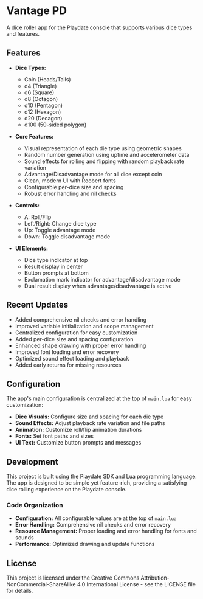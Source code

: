 # Vantage PD

A dice roller app for the Playdate console that supports various dice types and features.

## Features

- **Dice Types:**
  - Coin (Heads/Tails)
  - d4 (Triangle)
  - d6 (Square)
  - d8 (Octagon)
  - d10 (Pentagon)
  - d12 (Hexagon)
  - d20 (Decagon)
  - d100 (50-sided polygon)

- **Core Features:**
  - Visual representation of each die type using geometric shapes
  - Random number generation using uptime and accelerometer data
  - Sound effects for rolling and flipping with random playback rate variation
  - Advantage/Disadvantage mode for all dice except coin
  - Clean, modern UI with Roobert fonts
  - Configurable per-dice size and spacing
  - Robust error handling and nil checks

- **Controls:**
  - A: Roll/Flip
  - Left/Right: Change dice type
  - Up: Toggle advantage mode
  - Down: Toggle disadvantage mode

- **UI Elements:**
  - Dice type indicator at top
  - Result display in center
  - Button prompts at bottom
  - Exclamation mark indicator for advantage/disadvantage mode
  - Dual result display when advantage/disadvantage is active

## Recent Updates

- Added comprehensive nil checks and error handling
- Improved variable initialization and scope management
- Centralized configuration for easy customization
- Added per-dice size and spacing configuration
- Enhanced shape drawing with proper error handling
- Improved font loading and error recovery
- Optimized sound effect loading and playback
- Added early returns for missing resources

## Configuration

The app's main configuration is centralized at the top of `main.lua` for easy customization:

- **Dice Visuals:** Configure size and spacing for each die type
- **Sound Effects:** Adjust playback rate variation and file paths
- **Animation:** Customize roll/flip animation durations
- **Fonts:** Set font paths and sizes
- **UI Text:** Customize button prompts and messages

## Development

This project is built using the Playdate SDK and Lua programming language. The app is designed to be simple yet feature-rich, providing a satisfying dice rolling experience on the Playdate console.

### Code Organization

- **Configuration:** All configurable values are at the top of `main.lua`
- **Error Handling:** Comprehensive nil checks and error recovery
- **Resource Management:** Proper loading and error handling for fonts and sounds
- **Performance:** Optimized drawing and update functions

## License

This project is licensed under the Creative Commons Attribution-NonCommercial-ShareAlike 4.0 International License - see the LICENSE file for details.
